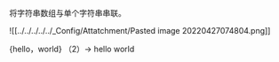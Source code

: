 将字符串数组与单个字符串串联。

![[../../../../../_Config/Attatchment/Pasted image 20220427074804.png]]

{hello，world} （2）→  hello world